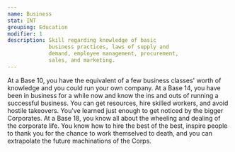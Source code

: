 ```yaml
---
name: Business
stat: INT
grouping: Education
modifier: 1
description: Skill regarding knowledge of basic
             business practices, laws of supply and
             demand, employee management, procurement,
             sales, and marketing.
---
```


At a Base 10, you have the equivalent of a
few business classes' worth of knowledge
and you could run your own company. At
a Base 14, you have been in business for
a while now and know the ins and outs
of running a successful business. You can
get resources, hire skilled workers, and
avoid hostile takeovers. You've learned
just enough to get noticed by the bigger
Corporates. At a Base 18, you know all
about the wheeling and dealing of the
corporate life. You know how to hire the
best of the best, inspire people to thank
you for the chance to work themselved to
death, and you can extrapolate the future
machinations of the Corps.